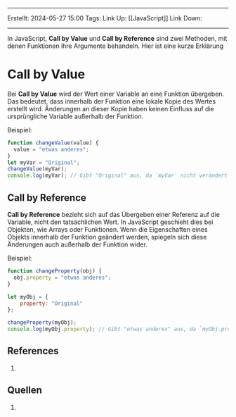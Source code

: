 
--- 
Erstellt: 2024-05-27    15:00 
Tags: 
Link Up: [[JavaScript]]
Link Down:

--- 
In JavaScript, **Call by Value** und **Call by Reference** sind zwei Methoden, mit denen Funktionen ihre Argumente behandeln. Hier ist eine kurze Erklärung
# Call by Value

Bei **Call by Value** wird der Wert einer Variable an eine Funktion übergeben. Das bedeutet, dass innerhalb der Funktion eine lokale Kopie des Wertes erstellt wird. Änderungen an dieser Kopie haben keinen Einfluss auf die ursprüngliche Variable außerhalb der Funktion.

Beispiel:
```javascript
function changeValue(value) {
  value = "etwas anderes";
}
let myVar = "Original";
changeValue(myVar);
console.log(myVar); // Gibt "Original" aus, da `myVar` nicht verändert wurde.
```

## Call by Reference

**Call by Reference** bezieht sich auf das Übergeben einer Referenz auf die Variable, nicht den tatsächlichen Wert. In JavaScript geschieht dies bei Objekten, wie Arrays oder Funktionen. Wenn die Eigenschaften eines Objekts innerhalb der Funktion geändert werden, spiegeln sich diese Änderungen auch außerhalb der Funktion wider.

Beispiel:
```javascript
function changeProperty(obj) {
  obj.property = "etwas anderes";
}

let myObj = { 
	property: "Original" 
};

changeProperty(myObj);
console.log(myObj.property); // Gibt "etwas anderes" aus, da `myObj.property` verändert wurde.
```
## References
1. 

## Quellen
1. 